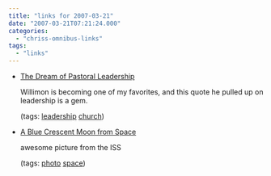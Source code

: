 ```yaml
---
title: "links for 2007-03-21"
date: "2007-03-21T07:21:24.000"
categories: 
  - "chriss-omnibus-links"
tags: 
  - "links"
---
```


- [The Dream of Pastoral Leadership](http://willimon.blogspot.com/2007/03/dream-of-pastoral-leadership.html)
    
    Willimon is becoming one of my favorites, and this quote he pulled up on leadership is a gem.
    
    (tags: [leadership](http://del.icio.us/hubbsc/leadership) [church](http://del.icio.us/hubbsc/church))
    
- [A Blue Crescent Moon from Space](http://antwrp.gsfc.nasa.gov/apod/ap070320.html)
    
    awesome picture from the ISS
    
    (tags: [photo](http://del.icio.us/hubbsc/photo) [space](http://del.icio.us/hubbsc/space))
